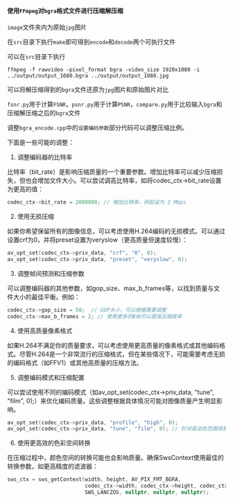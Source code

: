 #### 使用`FFmpeg`对`bgra`格式文件进行压缩解压缩

``image``文件夹内为原始`jpg`图片

在``src``目录下执行``make``即可得到``encode``和``decode``两个可执行文件

可以在``src``目录下执行

```
ffmpeg -f rawvideo -pixel_format bgra -video_size 1920x1080 -i ../output/output_1080.bgra ../output/output_1080.jpg
```

可以将解压缩得到的`bgra`文件还原为`jpg`图片和原始图片对比

`fsnr.py`用于计算`FSNR`，`psnr.py`用于计算`PSNR`，`compare.py`用于比较输入`bgra`和压缩解压缩之后的`bgra`文件



调整``bgra_encode.cpp``中的``设置编码参数``部分代码可以调整压缩比例。


下面是一些可能的调整：

1. 调整编码器的比特率

比特率（bit_rate）是影响压缩质量的一个重要参数。增加比特率可以减少压缩损失，但也会增加文件大小。可以尝试调高比特率，如将codec_ctx->bit_rate设置为更高的值：

``` cpp
codec_ctx->bit_rate = 2000000; // 增加比特率，例如设为 2 Mbps
```

2. 使用无损压缩

如果你希望保留所有的图像信息，可以考虑使用H.264编码的无损模式。可以通过设置crf为0，并将preset设置为veryslow（更高质量但速度较慢）：

``` cpp
av_opt_set(codec_ctx->priv_data, "crf", "0", 0);
av_opt_set(codec_ctx->priv_data, "preset", "veryslow", 0);
```

3. 调整帧间预测和压缩参数

可以调整编码器的其他参数，如gop_size、max_b_frames等，以找到质量与文件大小的最佳平衡。例如：

``` cpp
codec_ctx->gop_size = 50;  // GOP大小，可以根据需要调整
codec_ctx->max_b_frames = 2; // 使用更多的B帧可以提高压缩效率
```

4. 使用高质量像素格式

如果H.264不满足你的质量要求，可以考虑使用更高质量的像素格式或其他编码格式。尽管H.264是一个非常流行的压缩格式，但在某些情况下，可能需要考虑无损的编码格式（如FFV1）或其他高质量的压缩方法。

5. 调整编码模式和压缩配置

可以尝试使用不同的编码模式（如av_opt_set(codec_ctx->priv_data, "tune", "film", 0);）来优化编码质量。这些调整根据具体情况可能对图像质量产生明显影响。

```cpp
av_opt_set(codec_ctx->priv_data, "profile", "high", 0);
av_opt_set(codec_ctx->priv_data, "tune", "film", 0); // 针对高动态范围场景优化
```

6. 使用更高效的色彩空间转换

在压缩过程中，颜色空间的转换可能也会影响质量。确保SwsContext使用最佳的转换参数，如更高精度的滤波器：

```cpp
sws_ctx = sws_getContext(width, height, AV_PIX_FMT_BGRA,
                         codec_ctx->width, codec_ctx->height, codec_ctx->pix_fmt,
                         SWS_LANCZOS, nullptr, nullptr, nullptr);
```

